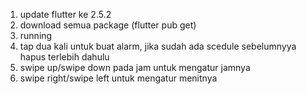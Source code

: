 1. update flutter ke 2.5.2
2. download semua package (flutter pub get)
3. running
4. tap dua kali untuk buat alarm, jika sudah ada scedule sebelumnyya hapus terlebih dahulu
5. swipe up/swipe down pada jam untuk mengatur jamnya
6. swipe right/swipe left untuk mengatur menitnya
